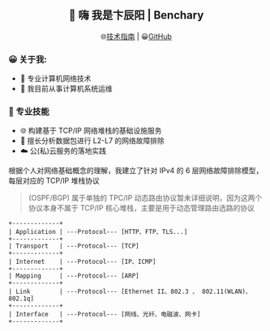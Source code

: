 <h2 align="center">👋 嗨 我是卞辰阳 | Benchary</h2>
<p align="center">
  🌐<a href="https://kaokit.com/">技术指南</a> | 
  😀<a href="https://github.com/Benchary">GitHub</a> 
</p>
  
<!--
**beercrab/beercrab** is a ✨ _special_ ✨ repository because its `README.md` (this file) appears on your GitHub profile.
-->

### 😀 关于我:

- 🔭 专业计算机网络技术
- 💼 我目前从事计算机系统运维


### 🧰 专业技能

- 🌐 构建基于 TCP/IP 网络堆栈的基础设施服务
- 🔎 擅长分析数据包进行 L2-L7 的网络故障排除
- ☁️ 公(私)云服务的落地实践

根据个人对网络基础概念的理解，我建立了针对 IPv4 的 6 层网络故障排除模型，每层对应的 TCP/IP 堆栈协议

> (OSPF/BGP) 属于单独的 TPC/IP 动态路由协议暂未详细说明，因为这两个协议本身不属于 TCP/IP 核心堆栈，主要是用于动态管理路由选路的协议

```
+-------------+
| Application | ---Protocol--- [HTTP、FTP、TLS...]
+-------------+
| Transport   | ---Protocol--- [TCP]
+-------------+
| Internet    | ---Protocol--- [IP、ICMP]
+-------------+
| Mapping     | ---Protocol--- [ARP]
+-------------+ 
| Link        | ---Protocol--- [Ethernet II、802.3 、 802.11(WLAN)、802.1q] 
+-------------+
| Interface   | ---Protocol--- [网线、光纤、电磁波、网卡]
+-------------+                            
```























